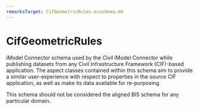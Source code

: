 ```yaml
---
remarksTarget: CifGeometricRules.ecschema.md
---
```


# CifGeometricRules

iModel Connector schema used by the Civil iModel Connector while publishing datasets from any Civil Infrastructure Framework (CIF)-based application. The aspect classes contained within this schema aim to provide a similar user-experience with respect to properties in the source CIF application, as well as make its data available for re-purposing. 

This schema should not be considered the aligned BIS schema for any particular domain.